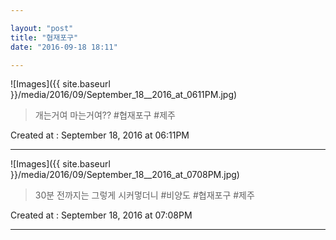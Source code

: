 ```yaml
---

layout: "post"  
title: "협재포구"  
date: "2016-09-18 18:11"

---
```


![Images]({{ site.baseurl }}/media/2016/09/September_18__2016_at_0611PM.jpg)

> 개는거여 마는거여?? #협재포구 #제주

Created at : September 18, 2016 at 06:11PM

---

![Images]({{ site.baseurl }}/media/2016/09/September_18__2016_at_0708PM.jpg)

> 30분 전까지는 그렇게 시커멓더니 #비양도 #협재포구 #제주

Created at : September 18, 2016 at 07:08PM

---
